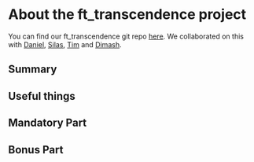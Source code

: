 # About the ft_transcendence project

You can find our ft_transcendence git repo [here](https://github.com/cseriildi/ft_transcendence). We collaborated on this with [Daniel](https://github.com/Csicsi), [Silas](https://github.com/SilasLovelace), [Tim](https://github.com/timofeykafanov) and [Dimash](https://github.com/zhakhand).

## Summary

## Useful things

## Mandatory Part

## Bonus Part

